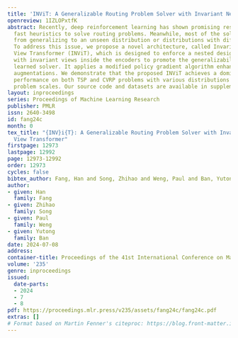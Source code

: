 ```yaml
---
title: 'INViT: A Generalizable Routing Problem Solver with Invariant Nested View Transformer'
openreview: 1IZLOPxtfK
abstract: Recently, deep reinforcement learning has shown promising results for learning
  fast heuristics to solve routing problems. Meanwhile, most of the solvers suffer
  from generalizing to an unseen distribution or distributions with different scales.
  To address this issue, we propose a novel architecture, called Invariant Nested
  View Transformer (INViT), which is designed to enforce a nested design together
  with invariant views inside the encoders to promote the generalizability of the
  learned solver. It applies a modified policy gradient algorithm enhanced with data
  augmentations. We demonstrate that the proposed INViT achieves a dominant generalization
  performance on both TSP and CVRP problems with various distributions and different
  problem scales. Our source code and datasets are available in supplementary materials.
layout: inproceedings
series: Proceedings of Machine Learning Research
publisher: PMLR
issn: 2640-3498
id: fang24c
month: 0
tex_title: "{INV}i{T}: A Generalizable Routing Problem Solver with Invariant Nested
  View Transformer"
firstpage: 12973
lastpage: 12992
page: 12973-12992
order: 12973
cycles: false
bibtex_author: Fang, Han and Song, Zhihao and Weng, Paul and Ban, Yutong
author:
- given: Han
  family: Fang
- given: Zhihao
  family: Song
- given: Paul
  family: Weng
- given: Yutong
  family: Ban
date: 2024-07-08
address:
container-title: Proceedings of the 41st International Conference on Machine Learning
volume: '235'
genre: inproceedings
issued:
  date-parts:
  - 2024
  - 7
  - 8
pdf: https://proceedings.mlr.press/v235/assets/fang24c/fang24c.pdf
extras: []
# Format based on Martin Fenner's citeproc: https://blog.front-matter.io/posts/citeproc-yaml-for-bibliographies/
---
```

